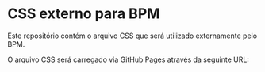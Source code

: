 # CSS externo para BPM

Este repositório contém o arquivo CSS que será utilizado externamente pelo BPM.

O arquivo CSS será carregado via GitHub Pages através da seguinte URL:
